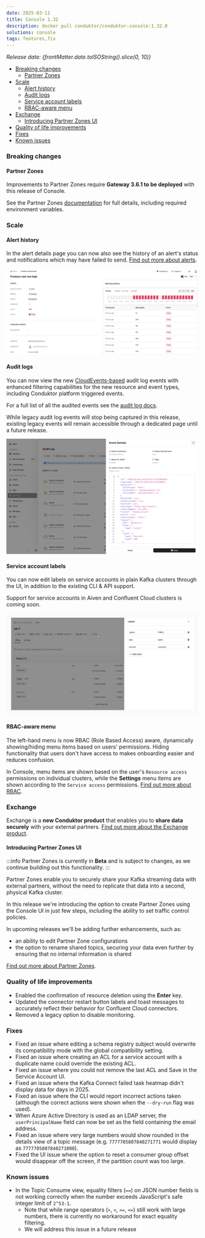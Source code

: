 ```yaml
---
date: 2025-03-11
title: Console 1.32
description: docker pull conduktor/conduktor-console:1.32.0
solutions: console
tags: features,fix
---
```


*Release date: {frontMatter.date.toISOString().slice(0, 10)}*

- [Breaking changes](#breaking-changes)
  - [Partner Zones](#partner-zones)
- [Scale](#scale)
  - [Alert history](#alert-history)
  - [Audit logs](#audit-logs)
  - [Service account labels](#service-account-labels)
  - [RBAC-aware menu](#rbac-aware-menu)
- [Exchange](#exchange)
  - [Introducing Partner Zones UI](#introducing-partner-zones-ui)
- [Quality of life improvements](#quality-of-life-improvements)
- [Fixes](#fixes)
- [Known issues](#known-issues)

### Breaking changes

#### Partner Zones
Improvements to Partner Zones require **Gateway 3.6.1 to be deployed** with this release of Console.

See the Partner Zones [documentation](/platform/navigation/partner-zones) for full details, including required environment variables.

### Scale

#### Alert history

In the alert details page you can now also see the history of an alert's status and notifications which may have failed to send. [Find out more about alerts](/platform/navigation/settings/alerts).

![Alert details page. The left-hand side lists alert properties like name and description. The right-hand side displays a heatmap-style chart with red and grey squares indicating alert health and a table below listing recent alert notifications.](/images/changelog/platform/v32/alert-details.png)


#### Audit logs

You can now view the new [CloudEvents-based](https://github.com/cloudevents/spec/blob/main/cloudevents/spec.md) audit log events with enhanced filtering capabilities for the new resource and event types, including Conduktor platform triggered events. 

For a full list of all the audited events see the [audit log docs](/platform/navigation/settings/audit-log/).

While legacy audit log events will stop being captured in this release, existing legacy events will remain accessible through a dedicated page until a future release.

![The audit log settings page shows a list of audit log events, with a drawer showing details of an event](/images/changelog/platform/v32/audit-log-settings.png)

#### Service account labels

You can now edit labels on service accounts in plain Kafka clusters through the UI, in addition to the existing CLI & API support.

Support for service accounts in Aiven and Confluent Cloud clusters is coming soon.

![The service account details page shows labels underneath the service account name heading. Next to existing labels there is an edit button which you can click to open a drawer with a form to add and edit labels](/images/changelog/platform/v32/edit-service-account-labels.png)

#### RBAC-aware menu

The left-hand menu is now RBAC (Role Based Access) aware, dynamically showing/hiding menu items based on users' permissions. Hiding functionality that users don't have access to makes onboarding easier and reduces confusion.

In Console, menu items are shown based on the user's `Resource access` permissions on individual clusters, while the **Settings** menu items are shown according to the `Service access` permissions. [Find out more about RBAC](/platform/navigation/settings/rbac).


### Exchange

Exchange is a **new Conduktor product** that enables you to **share data securely** with your external partners. [Find out more about the Exchange product](https://conduktor.io/exchange).

#### Introducing Partner Zones UI

:::info
Partner Zones is currently in **Beta** and is subject to changes, as we continue building out this functionality.
:::

Partner Zones enable you to securely share your Kafka streaming data with external partners, without the need to replicate that data into a second, physical Kafka cluster.

In this release we're introducing the option to create Partner Zones using the Console UI in just few steps, including the ability to set traffic control policies.

In upcoming releases we'll be adding further enhancements, such as:
- an ability to edit Partner Zone configurations
- the option to rename shared topics, securing your data even further by ensuring that no internal information is shared

[Find out more about Partner Zones](/platform/navigation/partner-zones).

### Quality of life improvements

- Enabled the confirmation of resource deletion using the **Enter** key.
- Updated the connector restart button labels and toast messages to accurately reflect their behavior for Confluent Cloud connectors.
- Removed a legacy option to disable monitoring.

### Fixes

- Fixed an issue where editing a schema registry subject would overwrite its compatibility mode with the global compatibility setting.
- Fixed an issue where creating an ACL for a service account with a duplicate name could override the existing ACL.
- Fixed an issue where you could not remove the last ACL and Save in the Service Account UI.
- Fixed an issue where the Kafka Connect failed task heatmap didn't display data for days in 2025.
- Fixed an issue where the CLI would report incorrect actions taken (although the correct actions were shown when the `--dry-run` flag was used).
- When Azure Active Directory is used as an LDAP server, the `userPrincipalName` field can now be set as the field containing the email address.
- Fixed an issue where very large numbers would show rounded in the details view of a topic message (e.g. `7777705807840271771` would display as `7777705807840271000`).
- Fixed the UI issue where the option to reset a consumer group offset would disappear off the screen, if the partition count was too large.

### Known issues
- In the Topic Consume view, equality filters (`==`) on JSON number fields is not working correctly when the number exceeds JavaScript's safe integer limit of `2^53-1`.
  - Note that while range operators (`>`, `<`, `>=`, `<=`) still work with large numbers, there is currently no workaround for exact equality filtering.
  - We will address this issue in a future release
